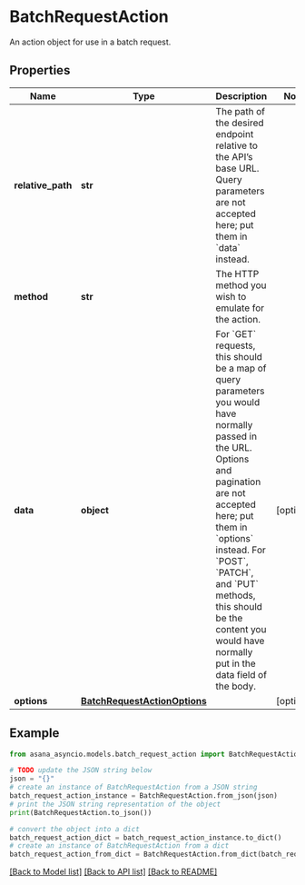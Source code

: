 # BatchRequestAction

An action object for use in a batch request.

## Properties

Name | Type | Description | Notes
------------ | ------------- | ------------- | -------------
**relative_path** | **str** | The path of the desired endpoint relative to the API’s base URL. Query parameters are not accepted here; put them in &#x60;data&#x60; instead. | 
**method** | **str** | The HTTP method you wish to emulate for the action. | 
**data** | **object** | For &#x60;GET&#x60; requests, this should be a map of query parameters you would have normally passed in the URL. Options and pagination are not accepted here; put them in &#x60;options&#x60; instead. For &#x60;POST&#x60;, &#x60;PATCH&#x60;, and &#x60;PUT&#x60; methods, this should be the content you would have normally put in the data field of the body. | [optional] 
**options** | [**BatchRequestActionOptions**](BatchRequestActionOptions.md) |  | [optional] 

## Example

```python
from asana_asyncio.models.batch_request_action import BatchRequestAction

# TODO update the JSON string below
json = "{}"
# create an instance of BatchRequestAction from a JSON string
batch_request_action_instance = BatchRequestAction.from_json(json)
# print the JSON string representation of the object
print(BatchRequestAction.to_json())

# convert the object into a dict
batch_request_action_dict = batch_request_action_instance.to_dict()
# create an instance of BatchRequestAction from a dict
batch_request_action_from_dict = BatchRequestAction.from_dict(batch_request_action_dict)
```
[[Back to Model list]](../README.md#documentation-for-models) [[Back to API list]](../README.md#documentation-for-api-endpoints) [[Back to README]](../README.md)


